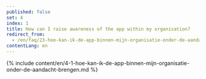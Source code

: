 ```yaml
---
published: false
set: 4
index: 1
title: How can I raise awareness of the app within my organisation?
redirect_from: 
  - /en/faq/23-hoe-kan-ik-de-app-binnen-mijn-organisatie-onder-de-aandacht-brengen
contentLang: en
---
```

{% include content/en/4-1-hoe-kan-ik-de-app-binnen-mijn-organisatie-onder-de-aandacht-brengen.md %}

